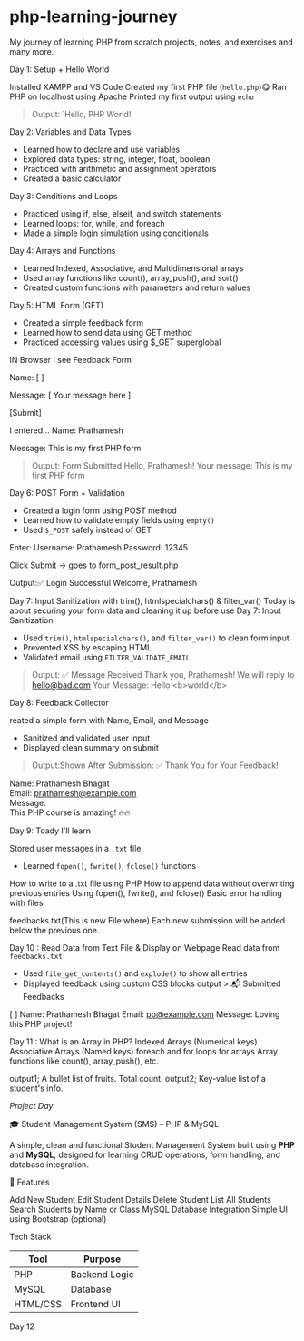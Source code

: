# php-learning-journey
My journey of learning PHP from scratch
projects, notes, and exercises and many more.


 Day 1: Setup + Hello World

 Installed XAMPP and VS Code
 Created my first PHP file (`hello.php`)😋
 Ran PHP on localhost using Apache
 Printed my first output using `echo`

> Output: `Hello, PHP World!

Day 2: Variables and Data Types

- Learned how to declare and use variables
- Explored data types: string, integer, float, boolean
- Practiced with arithmetic and assignment operators
- Created a basic calculator

Day 3: Conditions and Loops
- Practiced using if, else, elseif, and switch statements
- Learned loops: for, while, and foreach
- Made a simple login simulation using conditionals

Day 4: Arrays and Functions
- Learned Indexed, Associative, and Multidimensional arrays
- Used array functions like count(), array_push(), and sort()
- Created custom functions with parameters and return values

Day 5: HTML Form (GET)
- Created a simple feedback form
- Learned how to send data using GET method
- Practiced accessing values using $_GET superglobal

IN Browser I see 
Feedback Form 

Name:     [           ]

Message:  [ Your message here            ]

[Submit]

I entered...
Name: Prathamesh

Message: This is my first PHP form

> Output: Form Submitted
Hello, Prathamesh!
Your message: This is my first PHP form

Day 6: POST Form + Validation
- Created a login form using POST method
- Learned how to validate empty fields using `empty()`
- Used `$_POST` safely instead of GET

Enter:
Username: Prathamesh
Password: 12345

Click Submit → goes to form_post_result.php

Output:✅ Login Successful
Welcome, Prathamesh

Day 7: Input Sanitization with trim(), htmlspecialchars() & filter_var()
Today is about securing your form data and cleaning it up before use
Day 7: Input Sanitization
- Used `trim()`, `htmlspecialchars()`, and `filter_var()` to clean form input
- Prevented XSS by escaping HTML
- Validated email using `FILTER_VALIDATE_EMAIL`
> Output:
✅ Message Received
Thank you, Prathamesh!
We will reply to hello@bad.com
Your Message: Hello &lt;b&gt;world&lt;/b&gt;

Day 8: Feedback Collector

reated a simple form with Name, Email, and Message
- Sanitized and validated user input
- Displayed clean summary on submit
> Output:Shown After Submission:
✅ Thank You for Your Feedback!

Name: Prathamesh Bhagat  
Email: prathamesh@example.com  
Message:  
This PHP course is amazing! 🔥🔥

Day 9: Toady I'll learn

Stored user messages in a `.txt` file
- Learned `fopen()`, `fwrite()`, `fclose()` functions

How to write to a .txt file using PHP
How to append data without overwriting previous entries
Using fopen(), fwrite(), and fclose()
Basic error handling with files

feedbacks.txt(This is new File where)
Each new submission will be added below the previous one.

Day 10 : Read Data from Text File & Display on Webpage
Read data from `feedbacks.txt`
- Used `file_get_contents()` and `explode()` to show all entries
- Displayed feedback using custom CSS blocks
output > 📬 Submitted Feedbacks

[ ] Name: Prathamesh Bhagat
    Email: pb@example.com
    Message: Loving this PHP project!
    
Day 11 :
What is an Array in PHP?
Indexed Arrays (Numerical keys)
Associative Arrays (Named keys)
foreach and for loops for arrays
Array functions like count(), array_push(), etc.

output1; 
A bullet list of fruits.
Total count.
output2; 
Key-value list of a student's info.

*Project Day*

 🎓 Student Management System (SMS) – PHP & MySQL

A simple, clean and functional Student Management System built using **PHP** and **MySQL**, designed for learning CRUD operations, form handling, and database integration.



📌 Features

  Add New Student
  Edit Student Details
  Delete Student
  List All Students
  Search Students by Name or Class
  MySQL Database Integration
  Simple UI using Bootstrap (optional)


Tech Stack

| Tool         | Purpose                |
|--------------|------------------------|
| PHP          | Backend Logic          |
| MySQL        | Database               |
| HTML/CSS     | Frontend UI            |

Day 12


